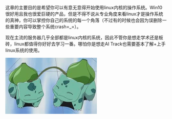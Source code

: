 这章的主要目的是希望你可以有意无意得开始使用linux内核的操作系统。Win10很好用且我也很爱巨硬的产品，但是不得不说从专业角度来看linux才是操作系统的真神，你可以掌控你自己的系统的每一个角落（不过有的时候也会因为误删除一些重要内容导致整个系统crash=_=）。

现在主流的服务器几乎全部都是linux内核的系统，因此不管你是想走学术还是板砖，linux都值得你好好去学习一番。哪怕你是想走AI Track也需要基本了解+上手linux系统的使用。

![两只蒜头王八](https://raw.githubusercontent.com/gggdttt/ImageBeds/master/img/202108261118279.jpeg)
